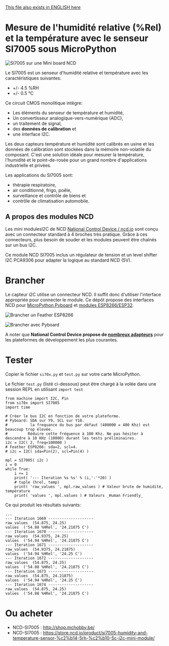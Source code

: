 [This file also exists in ENGLISH here](readme_eng.md)

# Mesure de l'humidité relative (%Rel) et la température avec le senseur SI7005 sous  MicroPython

![SI7005 sur une Mini board NCD](docs/_static/ncd_si7005.png)

Le SI7005 est un senseur d'humidité relative et température avec les caractéristiques suivantes:
* +/- 4.5 %RH
* +/- 0.5 °C

Ce circuit CMOS monolitique intègre:
* Les éléments du senseur de température et humidité,
* Un convertisseur analogique-vers-numérique (ADC),
* un traitement de signal,
* des __données de calibration__ et
* une interface I2C.

Les deux capteurs température et humidité sont calibrés en usine et les données de calibration sont stockées dans la mémoire non-volatile du composant. C'est une solution idéale pour mesurer la température, l'humidité et le point-de-rosée pour un grand nombre d'applications industrielle et privées.

Les applications du SI7005 sont:
* thérapie respiratoire,
* air conditionné, frigo, poêle,
* surveillance et contrôle de biens et
* contrôle de climatisation automobile.

## A propos des modules NCD
Les mini modulesI2C  de NCD [National Control Device / ncd.io](https://store.ncd.io) sont conçu avec un connecteur standard à 4 broches très pratique. Grâce à ces connecteurs, plus besoin de souder et les modules peuvent être chaînés sur un bus I2C.

Ce module NCD SI7005 inclus un régulateur de tension et un level shifter I2C PCA9306 pour adapter la logique au standard NCD (5V).

# Brancher
Le capteur i2C utilise un connecteur NCD. Il suffit donc d'utiliser l'interface appropriée pour connecter le module. Ce dépôt propose des interfaces NCD pour [MicroPython Pyboard](https://github.com/mchobby/pyboard-driver/blob/master/NCD/README.md) et [modules ESP8266/ESP32](../NCD/readme.md).

![Brancher un Feather ESP8266](../NCD/ncd_feather.png)

![Brancher avec Pyboard](docs/_static/ncd_si7005_to_pyboard.jpg)

A noter que __National Control Device propose de [nombreux adapteurs](https://store.ncd.io/shop/?fwp_product_type=adapters)__ pour les plateformes de développement les plus courantes.

# Tester
Copier le fichier `si70x.py` et `test.py` sur votre carte MicroPython.

Le fichier `test.py` (listé ci-dessous) peut être chargé à la volée dans une session REPL en utilisant `import test`

```
from machine import I2C, Pin
from si70x import SI7005
import time

# Créer le bus I2C en fonction de votre plateforme.
# Pyboard: SDA sur Y9, SCL sur Y10.
#          la frequance du bus par défaut (400000 = 400 Khz) est beaucoup trop élevée.
#         Réduire cette fréquence à 100 Khz. Ne pas hésiter à descendre à 10 KHz (10000) durant les tests préliminaires.
i2c = I2C( 2, freq=100000 )
# Feather ESP8266: sda=2, scl=4.
# i2c = I2C( sda=Pin(2), scl=Pin(4) )

mpl = SI7005( i2c )
i = 0
while True:
	i += 1
	print( '--- Iteration %s %s' % (i,'-'*20) )
	# tuple (hrel, temp)
	print( 'raw_values ', mpl.raw_values ) # Valeur brute de humidité, température
	print( 'values ', mpl.values ) # Valeurs _Human Friendly_
```

Ce qui produit les résultats suivants:

```
...
--- Iteration 1669 --------------------
raw_values  (54.875, 24.25)
values  ('54.88 %HRel', '24.21875 C')
--- Iteration 1670 --------------------
raw_values  (54.9375, 24.25)
values  ('54.94 %HRel', '24.21875 C')
--- Iteration 1671 --------------------
raw_values  (54.9375, 24.21875)
values  ('54.94 %HRel', '24.25 C')
--- Iteration 1672 --------------------
raw_values  (54.875, 24.25)
values  ('54.88 %HRel', '24.21875 C')
--- Iteration 1673 --------------------
raw_values  (54.875, 24.21875)
values  ('54.94 %HRel', '24.25 C')
--- Iteration 1674 --------------------
raw_values  (54.875, 24.25)
values  ('54.88 %HRel', '24.21875 C')
```

# Ou acheter
* NCD-SI7005 : http://shop.mchobby.be/
* NCD-SI7005 : https://store.ncd.io/product/si7005-humidity-and-temperature-sensor-%c2%b14-5rh-%c2%b10-5c-i2c-mini-module/
